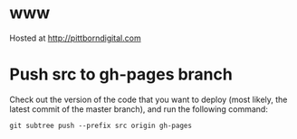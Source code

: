 # www

Hosted at http://pittborndigital.com

# Push src to gh-pages branch

Check out the version of the code that you want to deploy (most likely, the latest commit of the master branch), and run the following command:

```
git subtree push --prefix src origin gh-pages
```
